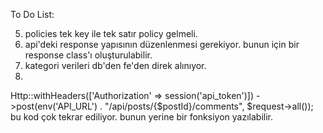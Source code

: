 To Do List:

<!-- 1. vendor node_modules gibi klasörlerdeki kodların kaldırılması gerekiyor. bunların repo'ya yollanmaması gerekiyor.
2. mysql_data'nında yollanmaması lazım.
3. request validation kullanılacak.
4. 'berat123@gmail.com' bu tarz statik şeyler olmamalı. env üzerinden config'den alınmalı. -->
5. policies tek key ile tek satır policy gelmeli.
6. api'deki response yapısının düzenlenmesi gerekiyor. bunun için bir response class'ı oluşturulabilir.
7. kategori verileri db'den fe'den direk alınıyor.
8. 
Http::withHeaders(['Authorization' => session('api_token')])
->post(env('API_URL') . "/api/posts/{$postId}/comments", $request->all());
bu kod çok tekrar ediliyor. bunun yerine bir fonksiyon yazılabilir.
<!-- 9. bir çok gereksiz yorum satırları bulunuyor. bunlar kaldırılmalı. (done)
10. http://api_nginx/api/login -> api_nginx env üzerinden config'den belirtilen değer gelmeli. -->